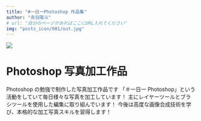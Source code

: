 ```yaml
---
title: "#一日一Photoshop 作品集"
author: "赤羽陽斗"
# url: "自分のページがあればここにURL入れてください"
img: "posts_icon/001/out.jpg"
---
```


![](/posts_icon/001/icon.png)

# Photoshop 写真加工作品

Photoshop の勉強で制作した写真加工作品です
「＃一日一 Photoshop」という活動をしていて毎日様々な写真を加工しています！
主にレイヤーツールとブラシツールを使用した編集に取り組んでいます！
今後は高度な画像合成技術を学び、本格的な加工写真スキルを習得します！
